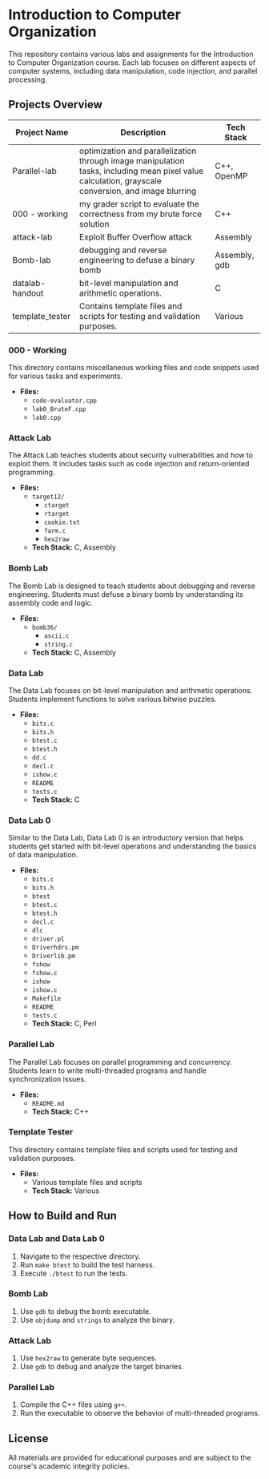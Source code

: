 # Introduction to Computer Organization

This repository contains various labs and assignments for the Introduction to Computer Organization course. Each lab focuses on different aspects of computer systems, including data manipulation, code injection, and parallel processing.


## Projects Overview

| Project Name         | Description                                                                 | Tech Stack       |
|----------------------|-----------------------------------------------------------------------------|------------------|
| Parallel-lab         | optimization and parallelization through image manipulation tasks, including mean pixel value calculation, grayscale conversion, and image blurring                              | C++, OpenMP             |
| 000 - working        | my grader script to evaluate the correctness from my brute force solution       | C++              |
| attack-lab           | Exploit Buffer Overflow attack             | Assembly      |
| Bomb-lab             | debugging and reverse engineering to defuse a binary bomb       | Assembly, gdb      |
| datalab-handout      | bit-level manipulation and arithmetic operations.                  | C                |
| template_tester      | Contains template files and scripts for testing and validation purposes.    | Various          |


### 000 - Working
This directory contains miscellaneous working files and code snippets used for various tasks and experiments.

- **Files:**
  - `code-evaluator.cpp`
  - `lab0_BruteF.cpp`
  - `lab0.cpp`

### Attack Lab
The Attack Lab teaches students about security vulnerabilities and how to exploit them. It includes tasks such as code injection and return-oriented programming.

- **Files:**
  - `target12/`
    - `ctarget`
    - `rtarget`
    - `cookie.txt`
    - `farm.c`
    - `hex2raw`
  - **Tech Stack:** C, Assembly

### Bomb Lab
The Bomb Lab is designed to teach students about debugging and reverse engineering. Students must defuse a binary bomb by understanding its assembly code and logic.

- **Files:**
  - `bomb36/`
    - `ascii.c`
    - `string.c`
  - **Tech Stack:** C, Assembly

### Data Lab
The Data Lab focuses on bit-level manipulation and arithmetic operations. Students implement functions to solve various bitwise puzzles.

- **Files:**
  - `bits.c`
  - `bits.h`
  - `btest.c`
  - `btest.h`
  - `dd.c`
  - `decl.c`
  - `ishow.c`
  - `README`
  - `tests.c`
  - **Tech Stack:** C

### Data Lab 0
Similar to the Data Lab, Data Lab 0 is an introductory version that helps students get started with bit-level operations and understanding the basics of data manipulation.

- **Files:**
  - `bits.c`
  - `bits.h`
  - `btest`
  - `btest.c`
  - `btest.h`
  - `decl.c`
  - `dlc`
  - `driver.pl`
  - `Driverhdrs.pm`
  - `Driverlib.pm`
  - `fshow`
  - `fshow.c`
  - `ishow`
  - `ishow.c`
  - `Makefile`
  - `README`
  - `tests.c`
  - **Tech Stack:** C, Perl

### Parallel Lab
The Parallel Lab focuses on parallel programming and concurrency. Students learn to write multi-threaded programs and handle synchronization issues.

- **Files:**
  - `README.md`
  - **Tech Stack:** C++

### Template Tester
This directory contains template files and scripts used for testing and validation purposes.

- **Files:**
  - Various template files and scripts
  - **Tech Stack:** Various

## How to Build and Run

### Data Lab and Data Lab 0
1. Navigate to the respective directory.
2. Run `make btest` to build the test harness.
3. Execute `./btest` to run the tests.

### Bomb Lab
1. Use `gdb` to debug the bomb executable.
2. Use `objdump` and `strings` to analyze the binary.

### Attack Lab
1. Use `hex2raw` to generate byte sequences.
2. Use `gdb` to debug and analyze the target binaries.

### Parallel Lab
1. Compile the C++ files using `g++`.
2. Run the executable to observe the behavior of multi-threaded programs.

## License
All materials are provided for educational purposes and are subject to the course's academic integrity policies.
